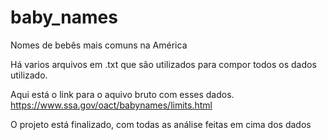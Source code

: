 # baby_names
Nomes de bebês mais comuns na América 

Há varios arquivos em .txt que são utilizados para compor todos os dados utilizado.

Aqui está o link para o aquivo bruto com esses dados.
https://www.ssa.gov/oact/babynames/limits.html

O projeto está finalizado, com todas as análise feitas em cima dos dados
